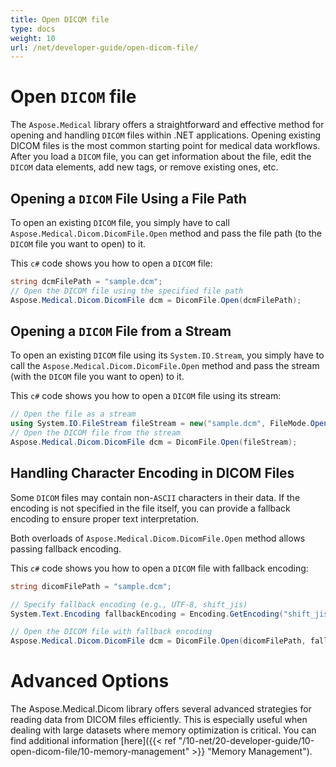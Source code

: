 ```yaml
---
title: Open DICOM file
type: docs
weight: 10
url: /net/developer-guide/open-dicom-file/
---
```



# Open `DICOM` file

The `Aspose.Medical` library offers a straightforward and effective method for opening and handling `DICOM` files within .NET applications. Opening existing DICOM files is the most common starting point for medical data workflows. After you load a `DICOM` file, you can get information about the file, edit the `DICOM` data elements, add new tags, or remove existing ones, etc.

## Opening a `DICOM` File Using a File Path

To open an existing `DICOM` file, you simply have to call `Aspose.Medical.Dicom.DicomFile.Open` method and pass the file path (to the `DICOM` file you want to open) to it.

This `c#` code shows you how to open a `DICOM` file:

```csharp
string dcmFilePath = "sample.dcm";
// Open the DICOM file using the specified file path
Aspose.Medical.Dicom.DicomFile dcm = DicomFile.Open(dcmFilePath);
```

## Opening a `DICOM` File from a Stream

To open an existing `DICOM` file using its `System.IO.Stream`, you simply have to call the `Aspose.Medical.Dicom.DicomFile.Open` method and pass the stream (with the `DICOM` file you want to open) to it.

This `c#` code shows you how to open a `DICOM` file using its stream:

```csharp
// Open the file as a stream
using System.IO.FileStream fileStream = new("sample.dcm", FileMode.Open, FileAccess.Read);
// Open the DICOM file from the stream
Aspose.Medical.Dicom.DicomFile dcm = DicomFile.Open(fileStream);
```

## Handling Character Encoding in DICOM Files

Some `DICOM` files may contain non-`ASCII` characters in their data. If the encoding is not specified in the file itself, you can provide a fallback encoding to ensure proper text interpretation.

Both overloads of `Aspose.Medical.Dicom.DicomFile.Open` method allows passing fallback encoding.

This `c#` code shows you how to open a `DICOM` file with fallback encoding:

```csharp
string dicomFilePath = "sample.dcm";

// Specify fallback encoding (e.g., UTF-8, shift_jis)
System.Text.Encoding fallbackEncoding = Encoding.GetEncoding("shift_jis");

// Open the DICOM file with fallback encoding
Aspose.Medical.Dicom.DicomFile dcm = DicomFile.Open(dicomFilePath, fallbackEncoding);
```


# Advanced Options
The Aspose.Medical.Dicom library offers several advanced strategies for reading data from DICOM files efficiently. This is especially useful when dealing with large datasets where memory optimization is critical. You can find additional information [here]({{< ref "/10-net/20-developer-guide/10-open-dicom-file/10-memory-management" >}} "Memory Management").